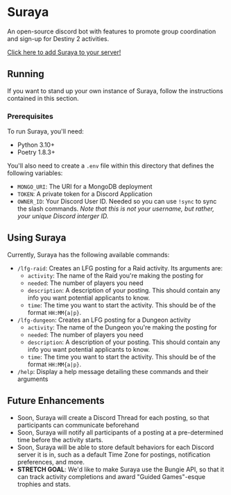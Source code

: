 # Suraya

An open-source discord bot with features to promote group coordination and
sign-up for Destiny 2 activities.

[Click here to add Suraya to your server!](https://discord.com/oauth2/authorize?client_id=1245532850351112252&permissions=8&response_type=code&redirect_uri=https%3A%2F%2Fmoosieth.github.io%2F&integration_type=0&scope=bot+applications.commands+guilds.join)

## Running

If you want to stand up your own instance of Suraya, follow the instructions
contained in this section.

### Prerequisites

To run Suraya, you'll need:

- Python 3.10+
- Poetry 1.8.3+

You'll also need to create a `.env` file within this directory that defines the
following variables:

- `MONGO_URI`: The URI for a MongoDB deployment
- `TOKEN`: A private token for a Discord Application
- `OWNER_ID`: Your Discord User ID. Needed so you can use `!sync` to sync the
  slash commands. _Note that this is not your username, but rather, your unique
  Discord interger ID._

## Using Suraya

Currently, Suraya has the following available commands:

- `/lfg-raid`: Creates an LFG posting for a Raid activity. Its arguments are:
  - `activity`: The name of the Raid you're making the posting for
  - `needed`: The number of players you need
  - `description`: A description of your posting. This should contain any info
    you want potential applicants to know.
  - `time`: The time you want to start the activity. This should be of the
    format `HH:MM{a|p}`.
- `/lfg-dungeon`: Creates an LFG posting for a Dungeon activity
  - `activity`: The name of the Dungeon you're making the posting for
  - `needed`: The number of players you need
  - `description`: A description of your posting. This should contain any info
    you want potential applicants to know.
  - `time`: The time you want to start the activity. This should be of the
    format `HH:MM{a|p}`.
- `/help`: Display a help message detailing these commands and their arguments

## Future Enhancements

- Soon, Suraya will create a Discord Thread for each posting, so that
  participants can communicate beforehand
- Soon, Suraya will notify all participants of a posting at a pre-determined
  time before the activity starts.
- Soon, Suraya will be able to store default behaviors for each Discord server
  it is in, such as a default Time Zone for postings, notification preferences,
  and more.
- **STRETCH GOAL**: We'd like to make Suraya use the Bungie API, so that it can
  track activity completions and award "Guided Games"-esque trophies and stats.
